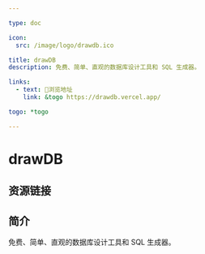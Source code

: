 ```yaml
---

type: doc

icon:
  src: /image/logo/drawdb.ico

title: drawDB
description: 免费、简单、直观的数据库设计工具和 SQL 生成器。

links:
  - text: 🧰浏览地址
    link: &togo https://drawdb.vercel.app/

togo: *togo

---
```


<ShowLogo />

# drawDB

<ShowBreadcrumb />

## 资源链接

<ShowLinks />

## 简介

免费、简单、直观的数据库设计工具和 SQL 生成器。
